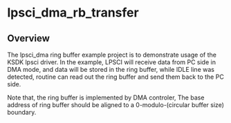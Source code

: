 # lpsci_dma_rb_transfer

## Overview
The lpsci_dma ring buffer example project is to demonstrate usage of the KSDK lpsci driver.
In the example, LPSCI will receive data from PC side in DMA mode, and data will be stored
in the ring buffer, while IDLE line was detected, routine can read out the ring buffer and send 
them back to the PC side. 

Note that, the ring buffer is implemented by DMA controler, The base address of ring buffer should
be aligned to a 0-modulo-(circular buffer size) boundary.